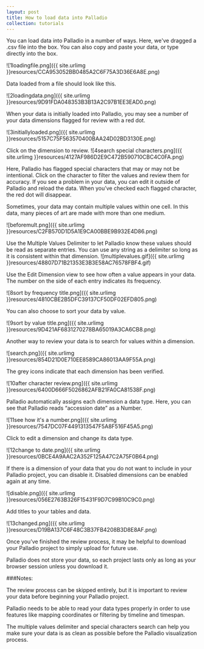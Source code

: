```yaml
---
layout: post
title: How to load data into Palladio
collection: tutorials
---
```



You can load data into Palladio in a number of ways.
Here, we've dragged a .csv file into the box. You can also copy and paste your data, or type directly into the box.

![1loadingfile.png]({{ site.urlimg }}resources/CCA953052BB0485A2C6F75A3D36E6A8E.png)



Data loaded from a file should look like this.

![2loadingdata.png]({{ site.urlimg }}resources/9D91FDA048353B3B13A2C97B1EE3EAD0.png)



When your data is initially loaded into Palladio, you may see a number of your data dimensions flagged for review with a red dot.

![3initiallyloaded.png]({{ site.urlimg }}resources/5157C75F563570400BAA24D02BD3130E.png)



Click on the dimension to review.
![4search special characters.png]({{ site.urlimg }}resources/4127AF986D2E9C472B590710CBC4C0FA.png)



Here, Palladio has flagged special characters that may or may not be intentional. Click on the character to filter the values and review them for accuracy. If you see a problem in your data, you can edit it outside of Palladio and reload the data. When you’ve checked each flagged character, the red dot will disappear. 


Sometimes, your data may contain multiple values within one cell.
In this data, many pieces of art are made with more than one medium.

![beforemult.png]({{ site.urlimg }}resources/C2FB570D1D5A1E9CA00BBE9B932E4D86.png)



Use the Multiple Values Delimiter to let Palladio know these values should be read as separate entries. You can use any string as a delimiter so long as it is consistent within that dimension.
![multiplevalues.gif]({{ site.urlimg }}resources/48807D71B21353E3B3E58AC76578FBF4.gif)



Use the Edit Dimension view to see how often a value appears in your data.
The number on the side of each entry indicates its frequency.

![8sort by frequency title.png]({{ site.urlimg }}resources/4810CBE2B5DFC39137CF50DF02EFD805.png)



You can also choose to sort your data by value.

![9sort by value title.png]({{ site.urlimg }}resources/9D421AF6831270278BA65019A3CA6CB8.png)



Another way to review your data is to search for values within a dimension.

![search.png]({{ site.urlimg }}resources/854D21D0E710EE8589CA86013AA9F55A.png)



The grey icons indicate that each dimension has been verified.

![10after character review.png]({{ site.urlimg }}resources/6400D666F5026862AFB21FA0CA81538F.png)



Palladio automatically assigns each dimension a data type.
Here, you can see that Palladio reads “accession date” as a Number. 

![11see how it's a number.png]({{ site.urlimg }}resources/7547DC07F4491313547F5A8F516F45A5.png)



Click to edit a dimension and change its data type. 

![12change to date.png]({{ site.urlimg }}resources/0BCE4A9AAC2A352F125A47C2A75F0B64.png)



If there is a dimension of your data that you do not want to include in your Palladio project, you can disable it. 
Disabled dimensions can be enabled again at any time. 

![disable.png]({{ site.urlimg }}resources/056E2763B326F15431F9D7C99B10C9C0.png)



Add titles to your tables and data.

![13changed.png]({{ site.urlimg }}resources/D19BA137C6F48C3B37FB4208B3D8E8AF.png) 



Once you’ve finished the review process, it may be helpful to download your Palladio project to simply upload for future use.

Palladio does not store your data, so each project lasts only as long as your browser session unless you download it. 




###Notes:

The review process can be skipped entirely, but it is important to review your data before beginning your Palladio project. 

Palladio needs to be able to read your data types properly in order to use features like mapping coordinates or filtering by timeline and timespan. 

The multiple values delimiter and special characters search can help you make sure your data is as clean as possible before the Palladio visualization process. 


